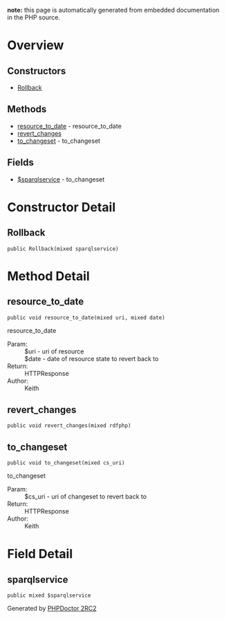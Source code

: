 **note:** this page is automatically generated from embedded documentation in the PHP source.

# Overview #

## Constructors ##
  * [Rollback](#Rollback.md)
## Methods ##
  * [resource\_to\_date](#resource_to_date.md) - resource\_to\_date
  * [revert\_changes](#revert_changes.md)
  * [to\_changeset](#to_changeset.md) - to\_changeset

## Fields ##
  * [$sparqlservice](#sparqlservice.md) - to\_changeset

# Constructor Detail #

## Rollback ##

```
public Rollback(mixed sparqlservice)
```



# Method Detail #

## resource\_to\_date ##

```
public void resource_to_date(mixed uri, mixed date)
```

resource\_to\_date<dl>
<dt>Param:</dt>
<dd>$uri - uri of resource</dd>
<dd>$date - date of resource state to revert back to</dd>
<dt>Return:</dt>
<dd>HTTPResponse</dd>
<dt>Author:</dt>
<dd>Keith</dd>
</dl>


## revert\_changes ##

```
public void revert_changes(mixed rdfphp)
```



## to\_changeset ##

```
public void to_changeset(mixed cs_uri)
```

to\_changeset<dl>
<dt>Param:</dt>
<dd>$cs_uri - uri of changeset to revert back to</dd>
<dt>Return:</dt>
<dd>HTTPResponse</dd>
<dt>Author:</dt>
<dd>Keith</dd>
</dl>


# Field Detail #

## sparqlservice ##

```
public mixed $sparqlservice
```





Generated by [PHPDoctor 2RC2](http://phpdoctor.sourceforge.net/)